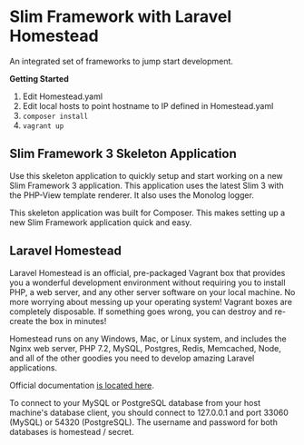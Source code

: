 # Slim Framework with Laravel Homestead

An integrated set of frameworks to jump start development. 

**Getting Started**

1. Edit Homestead.yaml
2. Edit local hosts to point hostname to IP defined in Homestead.yaml
3. `composer install`
4. `vagrant up`

## Slim Framework 3 Skeleton Application

Use this skeleton application to quickly setup and start working on a new Slim Framework 3 application. This application uses the latest Slim 3 with the PHP-View template renderer. It also uses the Monolog logger.

This skeleton application was built for Composer. This makes setting up a new Slim Framework application quick and easy.

## Laravel Homestead

Laravel Homestead is an official, pre-packaged Vagrant box that provides you a wonderful development environment without requiring you to install PHP, a web server, and any other server software on your local machine. No more worrying about messing up your operating system! Vagrant boxes are completely disposable. If something goes wrong, you can destroy and re-create the box in minutes!

Homestead runs on any Windows, Mac, or Linux system, and includes the Nginx web server, PHP 7.2, MySQL, Postgres, Redis, Memcached, Node, and all of the other goodies you need to develop amazing Laravel applications.

Official documentation [is located here](https://laravel.com/docs/homestead).

To connect to your MySQL or PostgreSQL database from your host machine's database client, you should connect to 127.0.0.1 and port 33060 (MySQL) or 54320 (PostgreSQL). The username and password for both databases is homestead / secret.
